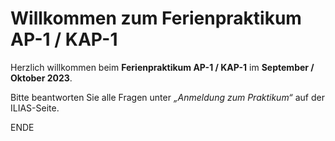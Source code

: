# Willkommen zum Ferienpraktikum AP-1 / KAP-1

Herzlich willkommen beim **Ferienpraktikum AP-1 / KAP-1** im **September / Oktober 2023**.

Bitte beantworten Sie alle Fragen unter *„Anmeldung zum Praktikum“* auf der ILIAS-Seite.  

ENDE
